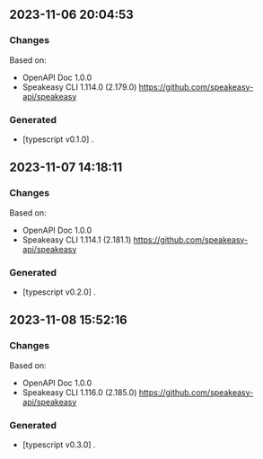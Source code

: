 

## 2023-11-06 20:04:53
### Changes
Based on:
- OpenAPI Doc 1.0.0 
- Speakeasy CLI 1.114.0 (2.179.0) https://github.com/speakeasy-api/speakeasy
### Generated
- [typescript v0.1.0] .

## 2023-11-07 14:18:11
### Changes
Based on:
- OpenAPI Doc 1.0.0 
- Speakeasy CLI 1.114.1 (2.181.1) https://github.com/speakeasy-api/speakeasy
### Generated
- [typescript v0.2.0] .

## 2023-11-08 15:52:16
### Changes
Based on:
- OpenAPI Doc 1.0.0 
- Speakeasy CLI 1.116.0 (2.185.0) https://github.com/speakeasy-api/speakeasy
### Generated
- [typescript v0.3.0] .